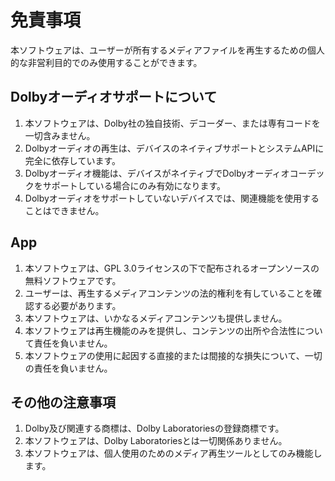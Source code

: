 # 免責事項

本ソフトウェアは、ユーザーが所有するメディアファイルを再生するための個人的な非営利目的でのみ使用することができます。

## Dolbyオーディオサポートについて

1. 本ソフトウェアは、Dolby社の独自技術、デコーダー、または専有コードを一切含みません。
2. Dolbyオーディオの再生は、デバイスのネイティブサポートとシステムAPIに完全に依存しています。
3. Dolbyオーディオ機能は、デバイスがネイティブでDolbyオーディオコーデックをサポートしている場合にのみ有効になります。
4. Dolbyオーディオをサポートしていないデバイスでは、関連機能を使用することはできません。

## App

1. 本ソフトウェアは、GPL 3.0ライセンスの下で配布されるオープンソースの無料ソフトウェアです。
2. ユーザーは、再生するメディアコンテンツの法的権利を有していることを確認する必要があります。
3. 本ソフトウェアは、いかなるメディアコンテンツも提供しません。
4. 本ソフトウェアは再生機能のみを提供し、コンテンツの出所や合法性について責任を負いません。
5. 本ソフトウェアの使用に起因する直接的または間接的な損失について、一切の責任を負いません。

## その他の注意事項

1. Dolby及び関連する商標は、Dolby Laboratoriesの登録商標です。
2. 本ソフトウェアは、Dolby Laboratoriesとは一切関係ありません。
3. 本ソフトウェアは、個人使用のためのメディア再生ツールとしてのみ機能します。
